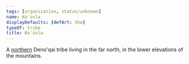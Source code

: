 ```yaml
---
tags: [organization, status/unknown]
name: Ko'zula
displayDefaults: {defArt: the}
typeOf: tribe
title: Ko'zula
---
```


A [northern](<./northern-tribes.md>) Deno'qai tribe living in the far north, in the lower elevations of the mountains. 